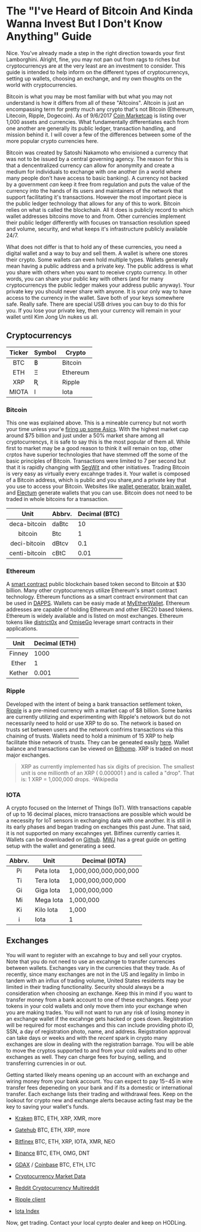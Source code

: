 # The "I've Heard of Bitcoin And Kinda Wanna Invest But I Don't Know Anything" Guide

Nice. You've already made a step in the right direction towards your first Lamborghini. Alright, fine, you may not pan out from rags to riches but cryptocurrencys are at the very least are an investment to consider. This guide is intended to help inform on the different types of cryptocurrencys, setting up wallets, choosing an exchange, and my own thoughts on the world with cryptocurrencies.

Bitcoin is what you may be most familiar with but what you may not understand is how it differs from all of these "Altcoins". Altcoin is just an encompassing term for pretty much any crypto that's not Bitcoin (Ethereum, Litecoin, Ripple, Dogecoin). As of 9/6/2017 [Coin Marketcap](https://coinmarketcap.com/all/views/all/) is listing over 1,000 assets and currencies. What fundamentally differentiates each from one another are generally its public ledger, transaction handling, and mission behind it. I will cover a few of the differences between some of the more popular crypto currencies here.

Bitcoin was created by Satoshi Nakamoto who envisioned a currency that was not to be issued by a central governing agency. The reason for this is that a dencentralized currency can allow for anonymity and create a medium for individuals to exchange with one another (in a world where many people don't have access to basic banking). A currency not backed by a government *can* keep it free from regulation and puts the value of the currency into the hands of its users and maintainers of the network that support facilitating it's transactions. However the most important piece is the public ledger technology that allows for any of this to work. Bitcoin relies on what is called the blockchain. All it does is publicly record to which wallet addresses bitcoins move to and from. Other currencies implement their public ledger differently with focuses on transaction resolution speed and volume, security, and what keeps it's infrastructure publicly available 24/7.

What does not differ is that to hold any of these currencies, you need a digital wallet and a way to buy and sell them. A wallet is where one stores their crypto. Some wallets can even hold multiple types. Wallets generally mean having a public address and a private key. The public address is what you share with others when you want to receive crypto currency. In other words, you can share your public key with others (and for many cryptocurrencys the public ledger makes your address public anyway). Your private key you should never share with anyone. It is your only way to have access to the currency in the wallet. Save both of your keys somewhere safe. Really safe. There are special USB drives you can buy to do this for you. If you lose your private key, then your currency will remain in your wallet until Kim Jong Un nukes us all.


## Cryptocurrencys
| Ticker | Symbol | Crypto   |
|:------:|--------|----------|
| BTC    | ฿      | Bitcoin  |
| ETH    | Ξ      | Ethereum | 
| XRP    | Ʀ      | Ripple   |
| MIOTA  | I      | Iota     |



### Bitcoin
This one was explained above. This is a mineable currency but not worth your time unless your'e [firing up some Asics](https://en.wikipedia.org/wiki/Application-specific_integrated_circuit). With the highest market cap around $75 billion and just under a 50% market share among all cryptocurrencys, it is safe to say this is the most popular of them all. While first to market may be a good reason to think it will remain on top, other crptos have superior technologies that have stemmed off the some of the basic principles of Bitcoin. Transactions were limited to 7 per second but that it is rapidly changing with [SegWit](http://www.investopedia.com/terms/s/segwit-segregated-witness.asp) and other initiatives. Trading Bitcoin is very easy as virtually every excahnge trades it. Your wallet is composed of a Bitcoin address, which is public and you share,and a private key that you use to access your Bitcoin. Websites like [wallet generator](https://walletgenerator.net/), [brain wallet](https://brainwallet.io/), and [Electum](https://electrum.org/#home) generate wallets that you can use. Bitcoin does not need to be traded in whole bitcoins for a transaction. 



| Unit          | Abbrv.| Decimal (BTC) |
|:-------------:|-------|---------------|
| deca-bitcoin  | daBtc | 10            |
| bitcoin       | Btc   | 1             |
| deci-bitcoin  | dBtcv | 0.1           |
| centi-bitcoin | cBtC  | 0.01          |


### Ethereum
A [smart contract](https://en.wikipedia.org/wiki/Smart_contract) public blockchain based token second to Bitcoin at $30 billion. Many other cryptocurrencys utilize Ethereum's smart contract technology. Ethereum functions as a smart contract environment that can be used in [DAPPS](https://blockgeeks.com/guides/dapps-the-decentralized-future/). Wallets can be easiy made at [MyEtherWallet](https://www.myetherwallet.com/). Ethereum addresses are capable of holding Ethereum and other ERC20 based tokens. Ethereum is widely available and is listed on most exchanges. Ethereum tokens like [district0x](https://district0x.io/) and [OmiseGo](https://omg.omise.co/) leverage smart contracts in their applications.

| Unit   | Decimal (ETH) |
|:------:|---------------|
| Finney | 1000  |
| Ether  | 1     |
| Kether | 0.001 | 


### Ripple
Developed with the intent of being a bank transaction settlement token, [Ripple](https://ripple.com/) is a pre-mined currency with a market cap of $8 billion. Some banks are currently utilizing and experimenting with Ripple's netowork but do not necessarily need to hold or use XRP to do so. The network is based on trusts set between users and the network confrims transactions via this chaining of trusts. Wallets need to hold a minimum of 15 XRP to help facilitate thise network of trusts. They can be geneated easily [here](https://ihomp.github.io/ripply-paper-wallet/coldwallet-SHA1-cdfbe3260927b6073180a1099f02ef99ce0495e8.html). Wallet balance and transactions can be viewed on [Bithomp](https://bithomp.com/). XRP is traded on most major exchanges. 

> XRP as currently implemented has six digits of precision. The smallest unit is one millionth of an XRP ( 0.000001 ) and is called a "drop". That is: 1 XRP = 1,000,000 drops. -Wikipedia

### IOTA
A crypto focused on the Internet of Things (IoT). With transactions capable of up to 16 decimal places, micro transactions are possible which would be a necessity for IoT sensors in exchanging data with one another. It is still in its early phases and began trading on exchanges this past June. That said, it is not supported on many excahnges yet. Bitfinex currently carries it.  Wallets can be downloaded on [Github](https://github.com/iotaledger/wallet/releases). [MWJ](https://matthewwinstonjohnson.gitbooks.io/iota-guide-and-faq/getting-started/dl-wallet/what-is-my-seed.html) has a great guide on getting setup with the wallet and generating a seed. 

| Abbrv.| Unit      | Decimal (IOTA)        |
|:----:|-----------|-----------------------|
| Pi   | Peta Iota | 1,000,000,000,000,000 |
| Ti   | Tera Iota | 1,000,000,000,000     |
| Gi   | Giga Iota | 1,000,000,000         |
| Mi   | Mega Iota | 1,000,000             |
| Ki   | Kilo Iota | 1,000                 |
| i    | Iota      | 1                     |


## Exchanges
You will want to register with an excahnge to buy and sell your cryptos. Note that you do not need to use an excahnge to transfer currencies between wallets. Exchanges vary in the currencies that they trade. As of recently, since many exchanges are not in the US and legality in limbo in tandem with an influx of trading volume, United States residents may be limited in their trading functionality. Security should always be a consideration when choosing an exchange. Keep this in mind if you want to transfer money from a bank account to one of these exchanges. Keep your tokens in your cold wallets and only move them into your exchange when you are making trades. You will not want to run any risk of losing money in an exchange wallet if the excahnge gets hacked or goes down. Registration will be required for most exchanges and this can include providing photo ID, SSN, a day of registration photo, name, and address. Reigstration approval can take days or weeks and with the *recent* spark in crypto many exchanges are slow in dealing with the registration barrage. You will be able to move the cryptos supported to and from your cold wallets and to other exchanges as well. They can charge fees for buying, selling, and transferring currencies in or out.

Getting started likely means opening up an account with an exchange and wiring money from your bank account. You can expect to pay $15-$45 in wire transfer fees depeneding on your bank and if its a domestic or international transfer. Each exchange lists their trading and withdrawal fees. Keep on the lookout for crypto new and exchange alerts because acting fast may be the key to saving your wallet's funds.

* [Kraken](https://www.kraken.com/) BTC, ETH, XRP, XMR, more
* [Gatehub](https://gatehub.net/)   BTC, ETH, XRP, more
* [Bitfinex](https://www.bitfinex.com/) BTC, ETH, XRP, IOTA, XMR, NEO
* [Binance](https://www.binance.com/) BTC, ETH, OMG, DNT
* [GDAX](https://www.gdax.com/trade/BTC-USD) / [Coinbase](https://www.coinbase.com/)  BTC, ETH, LTC

* [Cryptocurrency Market Data](https://coinmarketcap.com/)
* [Reddit Cryptocurrency Multireddit](https://www.reddit.com/r/multihub/submit?url=https://www.reddit.com/user/HDfried/m/cryptos/)
* [Ripple client](https://jatchili.github.io/minimalist-ripple-client/)
* [Iota Index](http://www.iotaindex.com/)

Now, get trading. Contact your local cyrpto dealer and keep on HODLing.  


